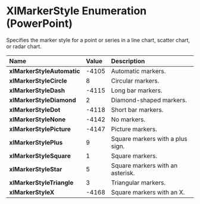 
# XlMarkerStyle Enumeration (PowerPoint)

Specifies the marker style for a point or series in a line chart, scatter chart, or radar chart.



|**Name**|**Value**|**Description**|
|:-----|:-----|:-----|
| **xlMarkerStyleAutomatic**|-4105|Automatic markers.|
| **xlMarkerStyleCircle**|8|Circular markers.|
| **xlMarkerStyleDash**|-4115|Long bar markers.|
| **xlMarkerStyleDiamond**|2|Diamond-shaped markers.|
| **xlMarkerStyleDot**|-4118|Short bar markers.|
| **xlMarkerStyleNone**|-4142|No markers.|
| **xlMarkerStylePicture**|-4147|Picture markers.|
| **xlMarkerStylePlus**|9|Square markers with a plus sign.|
| **xlMarkerStyleSquare**|1|Square markers.|
| **xlMarkerStyleStar**|5|Square markers with an asterisk.|
| **xlMarkerStyleTriangle**|3|Triangular markers.|
| **xlMarkerStyleX**|-4168|Square markers with an X.|
